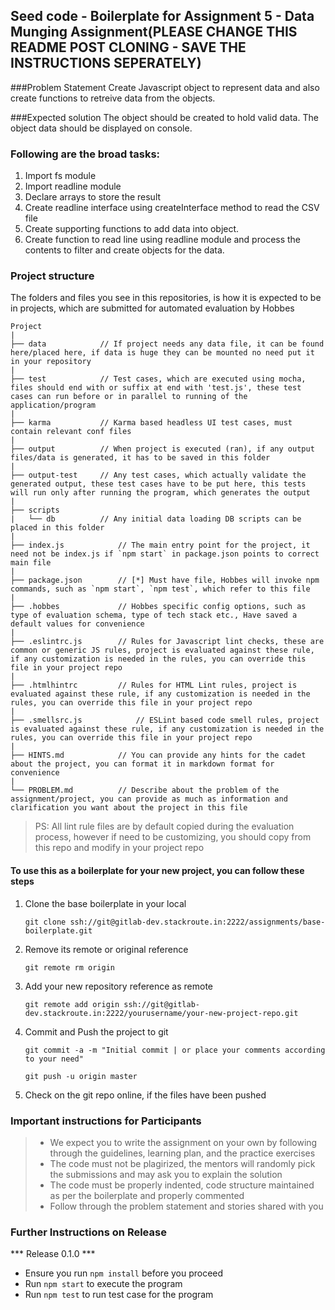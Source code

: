 ## Seed code - Boilerplate for Assignment 5 - Data Munging Assignment(PLEASE CHANGE THIS README POST CLONING - SAVE THE INSTRUCTIONS SEPERATELY)

###Problem Statement
Create Javascript object to represent data and also create functions to retreive data from the objects.

###Expected solution
The object should be created to hold valid data. The object data should be displayed on console.

### Following are the broad tasks:

1. Import fs module
2. Import readline module
3. Declare arrays to store the result
4. Create readline interface using createInterface method to read the CSV file
5. Create supporting functions to add data into object. 
6. Create function to read line using readline module and process the contents to filter and create objects for the data.

### Project structure

The folders and files you see in this repositories, is how it is expected to be in projects, which are submitted for automated evaluation by Hobbes

	Project
	|
	├── data 			// If project needs any data file, it can be found here/placed here, if data is huge they can be mounted no need put it in your repository
	|
	├── test			// Test cases, which are executed using mocha, files should end with or suffix at end with 'test.js', these test cases can run before or in parallel to running of the application/program
	|
	├── karma			// Karma based headless UI test cases, must contain relevant conf files
	|
	├── output 			// When project is executed (ran), if any output files/data is generated, it has to be saved in this folder
	|
	├── output-test 	// Any test cases, which actually validate the generated output, these test cases have to be put here, this tests will run only after running the program, which generates the output
	|
	├── scripts
	| 	└── db 			// Any initial data loading DB scripts can be placed in this folder
	|
	├── index.js 			// The main entry point for the project, it need not be index.js if `npm start` in package.json points to correct main file
	|
	├── package.json 		// [*] Must have file, Hobbes will invoke npm commands, such as `npm start`, `npm test`, which refer to this file
	|
	├── .hobbes   			// Hobbes specific config options, such as type of evaluation schema, type of tech stack etc., Have saved a default values for convenience
	|
	├── .eslintrc.js 		// Rules for Javascript lint checks, these are common or generic JS rules, project is evaluated against these rule, if any customization is needed in the rules, you can override this file in your project repo
	|
	├── .htmlhintrc 		// Rules for HTML Lint rules, project is evaluated against these rule, if any customization is needed in the rules, you can override this file in your project repo
	|
	├── .smellsrc.js 			// ESLint based code smell rules, project is evaluated against these rule, if any customization is needed in the rules, you can override this file in your project repo
	|
	├── HINTS.md 			// You can provide any hints for the cadet about the project, you can format it in markdown format for convenience
	|
	└── PROBLEM.md  		// Describe about the problem of the assignment/project, you can provide as much as information and clarification you want about the project in this file

> PS: All lint rule files are by default copied during the evaluation process, however if need to be customizing, you should copy from this repo and modify in your project repo


#### To use this as a boilerplate for your new project, you can follow these steps

1. Clone the base boilerplate in your local

	`git clone ssh://git@gitlab-dev.stackroute.in:2222/assignments/base-boilerplate.git`

2. Remove its remote or original reference

	`git remote rm origin`

3. Add your new repository reference as remote

	`git remote add origin ssh://git@gitlab-dev.stackroute.in:2222/yourusername/your-new-project-repo.git`

4. Commit and Push the project to git

	`git commit -a -m "Initial commit | or place your comments according to your need"`

	`git push -u origin master`

5. Check on the git repo online, if the files have been pushed


### Important instructions for Participants
> - We expect you to write the assignment on your own by following through the guidelines, learning plan, and the practice exercises
> - The code must not be plagirized, the mentors will randomly pick the submissions and may ask you to explain the solution
> - The code must be properly indented, code structure maintained as per the boilerplate and properly commented
> - Follow through the problem statement and stories shared with you

### Further Instructions on Release

*** Release 0.1.0 ***

- Ensure you run `npm install` before you proceed
- Run `npm start` to execute the program
- Run `npm test` to run test case for the program